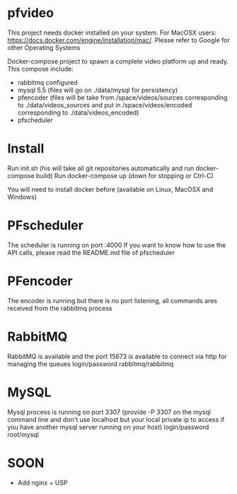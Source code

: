 # pfvideo
This project needs docker installed on your system. For MacOSX users: https://docs.docker.com/engine/installation/mac/. Please refer to Google for other Operating Systems

Docker-compose project to spawn a complete video platform up and ready.
This compose include:
- rabbitmq configured
- mysql 5.5 (files will go on ./data/mysql for persistency)
- pfencoder (files will be take from /space/videos/sources corresponding to ./data/videos_sources and put in /space/videos/encoded corresponding to ./data/videos_encoded)
- pfscheduler

# Install
Run init.sh (his will take all git repositories automatically and run docker-compose build)
Run docker-compose up (down for stopping or Ctrl-C)

You will need to install docker before (available on Linux, MacOSX and Windows)

# PFscheduler
The scheduler is running on port :4000
If you want to know how to use the API calls, please read the README.md file of pfscheduler

# PFencoder
The encoder is running but there is no port listening, all commands ares received from the rabbitmq process

# RabbitMQ
RabbitMQ is available and the port 15673 is available to connect via http for managing the queues
login/password rabbitmq/rabbitmq

# MySQL
Mysql process is running on port 3307 (provide -P 3307 on the mysql command line and don't use localhost but your local private ip to access if you have another mysql server running on your host)
login/password root/mysql

# SOON
- Add nginx + USP
